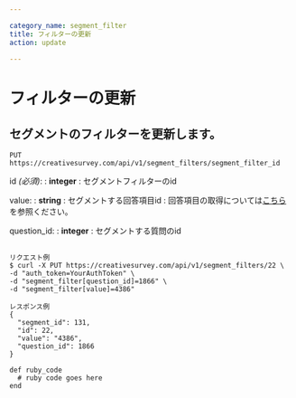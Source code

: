 ```yaml
---

category_name: segment_filter
title: フィルターの更新
action: update

---
```


# フィルターの更新

## セグメントのフィルターを更新します。

`PUT https://creativesurvey.com/api/v1/segment_filters/segment_filter_id`

id _(必須)_:
: __integer__
: セグメントフィルターのid

value:
: __string__
: セグメントする回答項目id
: 回答項目の取得については[こちら](#answer_item_index)を参照ください。

question_id:
: __integer__
: セグメントする質問のid

~~~

リクエスト例
$ curl -X PUT https://creativesurvey.com/api/v1/segment_filters/22 \
-d "auth_token=YourAuthToken" \
-d "segment_filter[question_id]=1866" \
-d "segment_filter[value]=4386"

レスポンス例
{
  "segment_id": 131,
  "id": 22,
  "value": "4386",
  "question_id": 1866
}

~~~

~~~
def ruby_code
  # ruby code goes here
end
~~~

